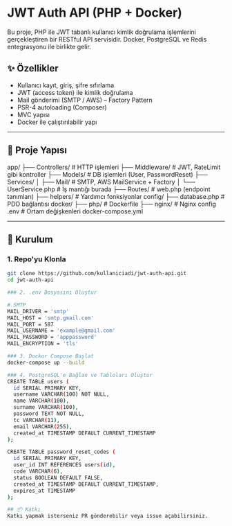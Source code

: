 # JWT Auth API (PHP + Docker)

Bu proje, PHP ile JWT tabanlı kullanıcı kimlik doğrulama işlemlerini gerçekleştiren bir RESTful API servisidir. Docker, PostgreSQL ve Redis entegrasyonu ile birlikte gelir. 

## ✨ Özellikler

- Kullanıcı kayıt, giriş, şifre sıfırlama
- JWT (access token) ile kimlik doğrulama
- Mail gönderimi (SMTP / AWS) – Factory Pattern
- PSR-4 autoloading (Composer)
- MVC yapısı
- Docker ile çalıştırılabilir yapı

---

## 📁 Proje Yapısı

app/
├── Controllers/ # HTTP işlemleri
├── Middleware/ # JWT, RateLimit gibi kontroller
├── Models/ # DB işlemleri (User, PasswordReset)
├── Services/
│ ├── Mail/ # SMTP, AWS MailService + Factory
│ └── UserService.php # İş mantığı burada
├── Routes/ # web.php (endpoint tanımları)
├── helpers/ # Yardımcı fonksiyonlar
config/
├── database.php # PDO bağlantısı
docker/
├── php/ # Dockerfile
├── nginx/ # Nginx config
.env # Ortam değişkenleri
docker-compose.yml


---

## 🚀 Kurulum

### 1. Repo'yu Klonla

```bash
git clone https://github.com/kullaniciadi/jwt-auth-api.git
cd jwt-auth-api

### 2. .env Dosyasını Oluştur

# SMTP
MAIL_DRIVER = 'smtp'
MAIL_HOST = 'smtp.gmail.com'
MAIL_PORT = 587
MAIL_USERNAME = 'example@gmail.com'
MAIL_PASSWORD = 'apppassword'
MAIL_ENCRYPTION = 'tls'

### 3. Dockor Compose Başlat
docker-compose up --build

### 4. PostgreSQL'e Bağlan ve Tabloları Oluştur
CREATE TABLE users (
  id SERIAL PRIMARY KEY,
  username VARCHAR(100) NOT NULL,
  name VARCHAR(100),
  surname VARCHAR(100),
  password TEXT NOT NULL,
  tc VARCHAR(11),
  email VARCHAR(255),
  created_at TIMESTAMP DEFAULT CURRENT_TIMESTAMP
);

CREATE TABLE password_reset_codes (
  id SERIAL PRIMARY KEY,
  user_id INT REFERENCES users(id),
  code VARCHAR(6),
  status BOOLEAN DEFAULT FALSE,
  created_at TIMESTAMP DEFAULT CURRENT_TIMESTAMP,
  expires_at TIMESTAMP
);

## 📦 Katkı
Katkı yapmak isterseniz PR gönderebilir veya issue açabilirsiniz.
